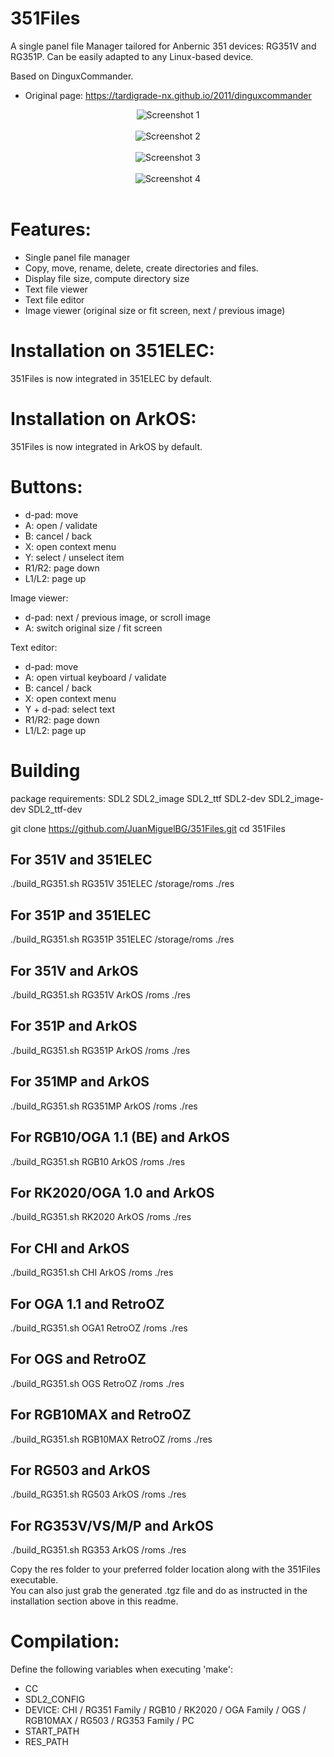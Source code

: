 # 351Files
A single panel file Manager tailored for Anbernic 351 devices: RG351V and RG351P. Can be easily adapted to any Linux-based device.

Based on DinguxCommander.
* Original page: https://tardigrade-nx.github.io/2011/dinguxcommander

<p align="center">
  <img src="https://raw.githubusercontent.com/Tardigrade-nx/351Files/master/screenshots/01.png" alt="Screenshot 1"><br /><br />
  <img src="https://raw.githubusercontent.com/Tardigrade-nx/351Files/master/screenshots/02.png" alt="Screenshot 2"><br /><br />
  <img src="https://raw.githubusercontent.com/Tardigrade-nx/351Files/master/screenshots/03.png" alt="Screenshot 3"><br /><br />
  <img src="https://raw.githubusercontent.com/Tardigrade-nx/351Files/master/screenshots/04.png" alt="Screenshot 4"><br /><br />
</p>

# Features:
* Single panel file manager
* Copy, move, rename, delete, create directories and files.
* Display file size, compute directory size
* Text file viewer
* Text file editor
* Image viewer (original size or fit screen, next / previous image)

# Installation on 351ELEC:
351Files is now integrated in 351ELEC by default.

# Installation on ArkOS:
351Files is now integrated in ArkOS by default.

# Buttons:
* d-pad: move
* A: open / validate
* B: cancel / back
* X: open context menu
* Y: select / unselect item
* R1/R2: page down
* L1/L2: page up

Image viewer:
* d-pad: next / previous image, or scroll image
* A: switch original size / fit screen

Text editor:
* d-pad: move
* A: open virtual keyboard / validate
* B: cancel / back
* X: open context menu
* Y + d-pad: select text
* R1/R2: page down
* L1/L2: page up

# Building
package requirements: SDL2 SDL2_image SDL2_ttf SDL2-dev SDL2_image-dev SDL2_ttf-dev

git clone https://github.com/JuanMiguelBG/351Files.git
cd 351Files

## For 351V and 351ELEC
./build_RG351.sh RG351V 351ELEC /storage/roms ./res

## For 351P and 351ELEC
./build_RG351.sh RG351P 351ELEC /storage/roms ./res

## For 351V and ArkOS
./build_RG351.sh RG351V ArkOS /roms ./res

## For 351P and ArkOS
./build_RG351.sh RG351P ArkOS /roms ./res

## For 351MP and ArkOS
./build_RG351.sh RG351MP ArkOS /roms ./res

## For RGB10/OGA 1.1 (BE) and ArkOS
./build_RG351.sh RGB10 ArkOS /roms ./res

## For RK2020/OGA 1.0 and ArkOS
./build_RG351.sh RK2020 ArkOS /roms ./res

## For CHI and ArkOS
./build_RG351.sh CHI ArkOS /roms ./res

## For OGA 1.1 and RetroOZ
./build_RG351.sh OGA1 RetroOZ /roms ./res

## For OGS and RetroOZ
./build_RG351.sh OGS RetroOZ /roms ./res

## For RGB10MAX and RetroOZ
./build_RG351.sh RGB10MAX RetroOZ /roms ./res

## For RG503 and ArkOS
./build_RG351.sh RG503 ArkOS /roms ./res

## For RG353V/VS/M/P and ArkOS
./build_RG351.sh RG353 ArkOS /roms ./res

Copy the res folder to your preferred folder location along with the 351Files executable. \
You can also just grab the generated .tgz file and do as instructed in the installation section above in this readme.

# Compilation:
Define the following variables when executing 'make':
* CC
* SDL2_CONFIG
* DEVICE: CHI / RG351 Family / RGB10 / RK2020 / OGA Family / OGS / RGB10MAX / RG503 / RG353 Family / PC
* START_PATH
* RES_PATH
